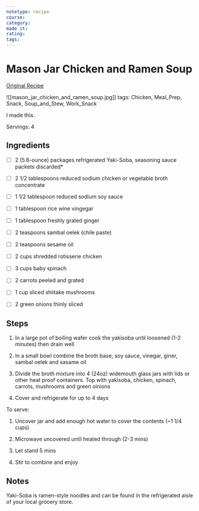 ```yaml
---
notetype: recipe
course:
category:
made it:
rating:
tags:
---
```

# Mason Jar Chicken and Ramen Soup

[Original Recipe](https://damndelicious.net/2014/10/13/easy-homemade-ramen)

![[mason_jar_chicken_and_ramen_soup.jpg]]
tags: Chicken, Meal_Prep, Snack, Soup_and_Stew, Work_Snack

I made this.

Servings: 4

## Ingredients
- [ ] 2 (5.6-ounce) packages refrigerated Yaki-Soba, seasoning sauce packets discarded*- [ ] 2 1/2 tablespoons reduced sodium chicken or vegetable broth concentrate- [ ] 1 1/2 tablespoon reduced sodium soy sauce- [ ] 1 tablespoon rice wine vingegar- [ ] 1 tablespoon freshly grated ginger- [ ] 2 teaspoons sambal oelek (chile paste)- [ ] 2 teaspoons sesame oil- [ ] 2 cups shredded rotisserie chicken- [ ] 3 cups baby spinach- [ ] 2 carrots peeled and grated- [ ] 1 cup sliced shiitake mushrooms- [ ] 2 green onions thinly sliced

## Steps
1) In a large pot of boiling wafer cook the yakisoba until loosened (1-2 minutes) then drain well

2) In a small bowl combine the broth base, soy sauce, vinegar, giner, sambal oelek and sasame oil

3) Divide the broth mixture into 4 (24oz) widemouth glass jars with lids or other heat proof containers. Top with yakisoba, chicken, spinach, carrots, mushrooms and green oinions

4) Cover and refrigerate for up to 4 days

To serve:

1) Uncover jar and add enough hot water to cover the contents (~1 1/4 cups)

2) Microwave uncovered until heated through (2-3 mins)

3) Let stand 5 mins

4) Stir to combine and enjoy


## Notes
Yaki-Soba is ramen-style noodles and can be found in the refrigerated aisle of your local grocery store.

